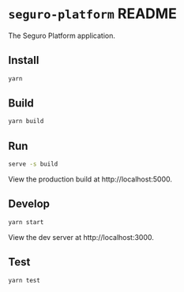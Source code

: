 # `seguro-platform` README

The Seguro Platform application.

## Install

```bash
yarn
```

## Build

```bash
yarn build
```

## Run

```bash
serve -s build
```

View the production build at http://localhost:5000.

## Develop

```bash
yarn start
```

View the dev server at http://localhost:3000.

## Test

```bash
yarn test
```
